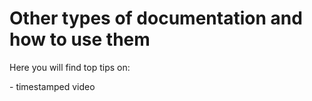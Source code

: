 # Other types of documentation and how to use them

Here you will find top tips on:

&#x20;\- timestamped video
